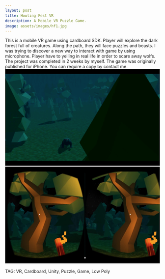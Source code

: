 ```yaml
---
layout: post
title: Howling Fest VR
description: A Mobile VR Puzzle Game.
image: assets/images/hf1.jpg
---
```


This is a mobile VR game using cardboard SDK. Player will explore the dark forest full of creatures. Along the path, they will face puzzles and beasts. I was trying to discover a new way to interact with game by using microphone. Player have to yelling in real life in order to scare away wolfs.
The project was completed in 2 weeks by myself. The game was originally published for iPhone. You can require a copy by contact me.
![alt text](assets/images/hf2.png "bear")
![alt text](assets/images/hf3.png "gameplay")

TAG: VR, Cardboard, Unity, Puzzle, Game, Low Poly
